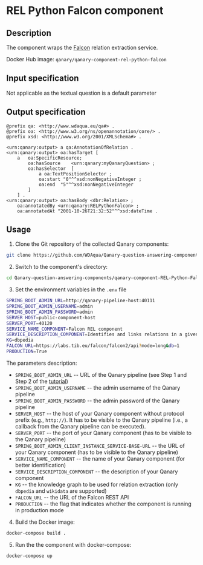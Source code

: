 # REL Python Falcon component

## Description

The component wraps the [Falcon](https://labs.tib.eu/falcon/) relation extraction service.

Docker Hub image: `qanary/qanary-component-rel-python-falcon`

## Input specification

Not applicable as the textual question is a default parameter

## Output specification

```ttl
@prefix qa: <http://www.wdaqua.eu/qa#> .
@prefix oa: <http://www.w3.org/ns/openannotation/core/> .
@prefix xsd: <http://www.w3.org/2001/XMLSchema#> .

<urn:qanary:output> a qa:AnnotationOfRelation .
<urn:qanary:output> oa:hasTarget [
    a   oa:SpecificResource;
        oa:hasSource    <urn:qanary:myQanaryQuestion> ;
        oa:hasSelector  [
            a oa:TextPositionSelector ;
            oa:start "0"^^xsd:nonNegativeInteger ;
            oa:end  "5"^^xsd:nonNegativeInteger
        ]
    ] .
<urn:qanary:output> oa:hasBody <dbr:Relation> ;
    oa:annotatedBy <urn:qanary:RELPythonFalcon> ;
    oa:annotatedAt "2001-10-26T21:32:52"^^xsd:dateTime .
```

## Usage

1. Clone the Git repository of the collected Qanary components:

```bash
git clone https://github.com/WDAqua/Qanary-question-answering-components.git
```

2. Switch to the component's directory:

```bash
cd Qanary-question-answering-components/qanary-component-REL-Python-Falcon
```

3. Set the environment variables in the `.env` file

```bash
SPRING_BOOT_ADMIN_URL=http://qanary-pipeline-host:40111
SPRING_BOOT_ADMIN_USERNAME=admin
SPRING_BOOT_ADMIN_PASSWORD=admin
SERVER_HOST=public-component-host
SERVER_PORT=40120
SERVICE_NAME_COMPONENT=Falcon REL component
SERVICE_DESCRIPTION_COMPONENT=Identifies and links relations in a given question
KG=dbpedia
FALCON_URL=https://labs.tib.eu/falcon/falcon2/api?mode=long&db=1
PRODUCTION=True
```

The parameters description:

* `SPRING_BOOT_ADMIN_URL` -- URL of the Qanary pipeline (see Step 1 and Step 2 of the [tutorial](https://github.com/WDAqua/Qanary/wiki/Qanary-tutorial:-How-to-build-a-trivial-Question-Answering-pipeline))
* `SPRING_BOOT_ADMIN_USERNAME` -- the admin username of the Qanary pipeline
* `SPRING_BOOT_ADMIN_PASSWORD` -- the admin password of the Qanary pipeline
* `SERVER_HOST` -- the host of your Qanary component without protocol prefix (e.g., `http://`). It has to be visible to the Qanary pipeline (i.e., a callback from the Qanary pipeline can be executed).
* `SERVER_PORT` -- the port of your Qanary component (has to be visible to the Qanary pipeline)
* `SPRING_BOOT_ADMIN_CLIENT_INSTANCE_SERVICE-BASE-URL` -- the URL of your Qanary component (has to be visible to the Qanary pipeline)
* `SERVICE_NAME_COMPONENT` -- the name of your Qanary component (for better identification)
* `SERVICE_DESCRIPTION_COMPONENT` -- the description of your Qanary component
* `KG` -- the knowledge graph to be used for relation extraction (only `dbpedia` and `wikidata` are supported)
* `FALCON_URL` -- the URL of the Falcon REST API
* `PRODUCTION` -- the flag that indicates whether the component is running in production mode

4. Build the Docker image: 

```bash
docker-compose build .
```

5. Run the the component with docker-compose:

```bash
docker-compose up
```